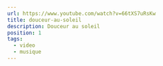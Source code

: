 ```yaml
---
url: https://www.youtube.com/watch?v=66tXS7uRsKw
title: douceur-au-soleil
description: Douceur au soleil
position: 1
tags:
  - video
  - musique
---
```

